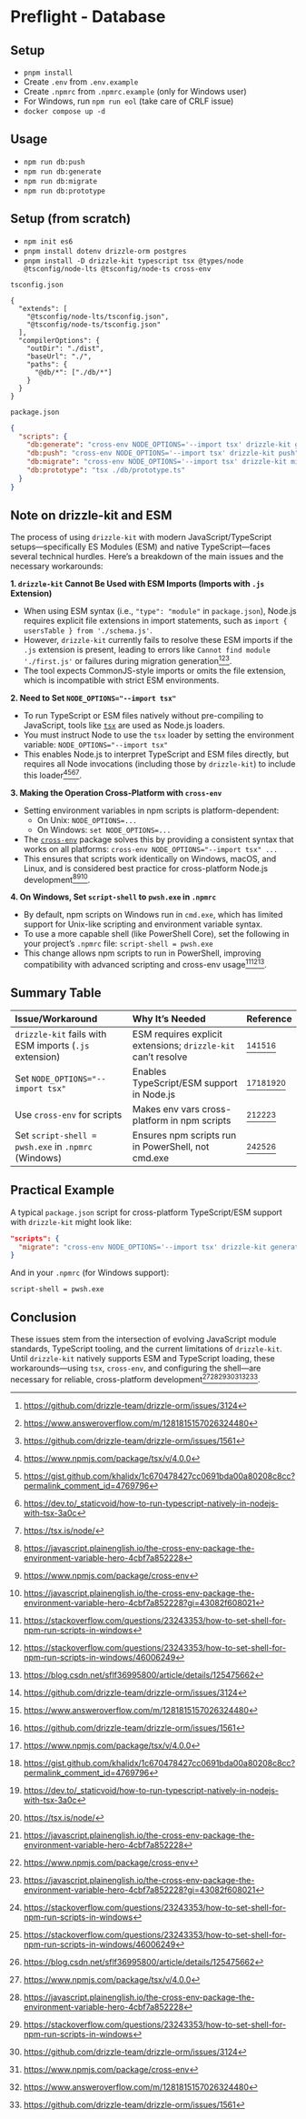 # Preflight - Database

## Setup

- `pnpm install`
- Create `.env` from `.env.example`
- Create `.npmrc` from `.npmrc.example` (only for Windows user)
- For Windows, run `npm run eol` (take care of CRLF issue)
- `docker compose up -d`

## Usage

- `npm run db:push`
- `npm run db:generate`
- `npm run db:migrate`
- `npm run db:prototype`

## Setup (from scratch)

- `npm init es6`
- `pnpm install dotenv drizzle-orm postgres`
- `pnpm install -D drizzle-kit typescript tsx @types/node @tsconfig/node-lts @tsconfig/node-ts cross-env`

`tsconfig.json`

```
{
  "extends": [
    "@tsconfig/node-lts/tsconfig.json",
    "@tsconfig/node-ts/tsconfig.json"
  ],
  "compilerOptions": {
    "outDir": "./dist",
    "baseUrl": "./",
    "paths": {
      "@db/*": ["./db/*"]
    }
  }
}
```

`package.json`

```json
{
  "scripts": {
    "db:generate": "cross-env NODE_OPTIONS='--import tsx' drizzle-kit generate",
    "db:push": "cross-env NODE_OPTIONS='--import tsx' drizzle-kit push",
    "db:migrate": "cross-env NODE_OPTIONS='--import tsx' drizzle-kit migrate",
    "db:prototype": "tsx ./db/prototype.ts"
  }
}
```

## Note on drizzle-kit and ESM

The process of using `drizzle-kit` with modern JavaScript/TypeScript setups—specifically ES Modules (ESM) and native TypeScript—faces several technical hurdles. Here’s a breakdown of the main issues and the necessary workarounds:

**1. `drizzle-kit` Cannot Be Used with ESM Imports (Imports with `.js` Extension)**

- When using ESM syntax (i.e., `"type": "module"` in `package.json`), Node.js requires explicit file extensions in import statements, such as `import { usersTable } from './schema.js'`.
- However, `drizzle-kit` currently fails to resolve these ESM imports if the `.js` extension is present, leading to errors like `Cannot find module './first.js'` or failures during migration generation[^1][^2][^3].
- The tool expects CommonJS-style imports or omits the file extension, which is incompatible with strict ESM environments.

**2. Need to Set `NODE_OPTIONS="--import tsx"`**

- To run TypeScript or ESM files natively without pre-compiling to JavaScript, tools like [`tsx`](https://www.npmjs.com/package/tsx) are used as Node.js loaders.
- You must instruct Node to use the `tsx` loader by setting the environment variable:
  `NODE_OPTIONS="--import tsx"`
- This enables Node.js to interpret TypeScript and ESM files directly, but requires all Node invocations (including those by `drizzle-kit`) to include this loader[^4][^5][^6][^7].

**3. Making the Operation Cross-Platform with `cross-env`**

- Setting environment variables in npm scripts is platform-dependent:
  - On Unix: `NODE_OPTIONS=...`
  - On Windows: `set NODE_OPTIONS=...`
- The [`cross-env`](https://www.npmjs.com/package/cross-env) package solves this by providing a consistent syntax that works on all platforms:
  `cross-env NODE_OPTIONS="--import tsx" ...`
- This ensures that scripts work identically on Windows, macOS, and Linux, and is considered best practice for cross-platform Node.js development[^8][^9][^10].

**4. On Windows, Set `script-shell` to `pwsh.exe` in `.npmrc`**

- By default, npm scripts on Windows run in `cmd.exe`, which has limited support for Unix-like scripting and environment variable syntax.
- To use a more capable shell (like PowerShell Core), set the following in your project’s `.npmrc` file:
  `script-shell = pwsh.exe`
- This change allows npm scripts to run in PowerShell, improving compatibility with advanced scripting and cross-env usage[^11][^12][^13].

## Summary Table

| Issue/Workaround                                       | Why It’s Needed                                               | Reference        |
| :----------------------------------------------------- | :------------------------------------------------------------ | :--------------- |
| `drizzle-kit` fails with ESM imports (`.js` extension) | ESM requires explicit extensions; `drizzle-kit` can’t resolve | [^1][^2][^3]     |
| Set `NODE_OPTIONS="--import tsx"`                      | Enables TypeScript/ESM support in Node.js                     | [^4][^5][^6][^7] |
| Use `cross-env` for scripts                            | Makes env vars cross-platform in npm scripts                  | [^8][^9][^10]    |
| Set `script-shell = pwsh.exe` in `.npmrc` (Windows)    | Ensures npm scripts run in PowerShell, not cmd.exe            | [^11][^12][^13]  |

## Practical Example

A typical `package.json` script for cross-platform TypeScript/ESM support with `drizzle-kit` might look like:

```json
"scripts": {
  "migrate": "cross-env NODE_OPTIONS='--import tsx' drizzle-kit generate"
}
```

And in your `.npmrc` (for Windows support):

```
script-shell = pwsh.exe
```

## Conclusion

These issues stem from the intersection of evolving JavaScript module standards, TypeScript tooling, and the current limitations of `drizzle-kit`. Until `drizzle-kit` natively supports ESM and TypeScript loading, these workarounds—using `tsx`, `cross-env`, and configuring the shell—are necessary for reliable, cross-platform development[^4][^8][^11][^1][^9][^2][^3].

[^1]: https://github.com/drizzle-team/drizzle-orm/issues/3124
[^2]: https://www.answeroverflow.com/m/1281815157026324480
[^3]: https://github.com/drizzle-team/drizzle-orm/issues/1561
[^4]: https://www.npmjs.com/package/tsx/v/4.0.0
[^5]: https://gist.github.com/khalidx/1c670478427cc0691bda00a80208c8cc?permalink_comment_id=4769796
[^6]: https://dev.to/_staticvoid/how-to-run-typescript-natively-in-nodejs-with-tsx-3a0c
[^7]: https://tsx.is/node/
[^8]: https://javascript.plainenglish.io/the-cross-env-package-the-environment-variable-hero-4cbf7a852228
[^9]: https://www.npmjs.com/package/cross-env
[^10]: https://javascript.plainenglish.io/the-cross-env-package-the-environment-variable-hero-4cbf7a852228?gi=43082f608021
[^11]: https://stackoverflow.com/questions/23243353/how-to-set-shell-for-npm-run-scripts-in-windows
[^12]: https://stackoverflow.com/questions/23243353/how-to-set-shell-for-npm-run-scripts-in-windows/46006249
[^13]: https://blog.csdn.net/sflf36995800/article/details/125475662
[^14]: https://github.com/drizzle-team/drizzle-orm/issues/2853
[^15]: https://www.answeroverflow.com/m/1118710643630026802
[^16]: https://www.reddit.com/r/Nuxt/comments/1fpx4yx/how_to_setup_correctly_the_drizzle_with_nuxt/
[^17]: https://github.com/privatenumber/tsx/blob/master/docs/dev-api/node-cli.md
[^18]: https://dev.to/_staticvoid/accessing-env-files-natively-with-nodejs-44hf
[^19]: https://stackoverflow.com/questions/71581438/how-to-reference-environment-variables-from-env-file-with-cross-env
[^20]: https://github.com/kentcdodds/cross-env/issues/208
[^21]: https://blog.csdn.net/i042416/article/details/145901317
[^22]: https://www.1wayto.com/Fixed-npm-start-not-working-with-fnm-on-Windows-2083842962f080eeb416e983e1dd3825?pvs=21
[^23]: https://www.answeroverflow.com/m/1119716298721595463
[^24]: https://www.answeroverflow.com/m/1089811843251449856
[^25]: https://dev.to/antongolub/errrequireesm-4j0h
[^26]: https://newreleases.io/project/npm/drizzle-kit/release/0.19.0
[^27]: https://stackoverflow.com/questions/56742334/how-to-use-the-node-options-environment-variable-to-set-the-max-old-space-size-g
[^28]: https://github.com/webpack/webpack/issues/17553
[^29]: https://www.npmjs.com/package/tsx/v/3.8.2?activeTab=versions
[^30]: https://typestrong.org/ts-node/docs/recipes/other/
[^31]: https://stackoverflow.com/questions/69483812/how-does-cross-env-command-works-in-nodejs
[^32]: https://github.com/marcojakob/cross-env-file
[^33]: https://amazingalgorithms.com/snippets/npm-packages/cross-env/
[^34]: https://github.com/iki/cross-env-default
[^35]: https://aamnah.com/notes/reactnative/react-native-multiple-environment-setup-variables-cross-platform-envfile/
[^36]: https://github.com/npm/feedback/discussions/115
[^37]: https://github.com/npm/cli/issues/5332
[^38]: https://stackoverflow.com/questions/50998089/running-npm-script-on-windows-starting-with-a-period/52954967
[^39]: https://www.ctyun.cn/developer/article/496300034851653
[^40]: https://www.kali.org/tools/powershell/
